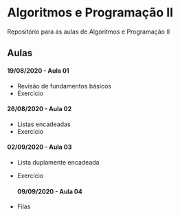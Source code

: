 # Algoritmos e Programação II

Repositório para as aulas de Algoritmos e Programação II


## Aulas

#### 19/08/2020 - Aula 01
 - Revisão de fundamentos básicos
 - Exercício

 #### 26/08/2020 - Aula 02
 - Listas encadeadas
 - Exercício

  #### 02/09/2020 - Aula 03
 - Lista duplamente encadeada
 - Exercício

   #### 09/09/2020 - Aula 04
 - Filas
